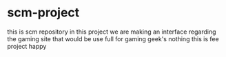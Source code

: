 # scm-project

this is scm repository
in this project we are making an interface regarding the gaming site that would be use full for gaming geek's
nothing
this is fee project
happy
